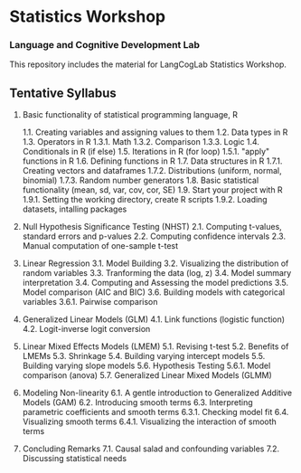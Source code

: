 # Statistics Workshop
### Language and Cognitive Development Lab
This repository includes the material for LangCogLab Statistics Workshop.


## Tentative Syllabus

1. Basic functionality of statistical programming language, R

	1.1. Creating variables and assigning values to them
	1.2. Data types in R
	1.3. Operators in R
		1.3.1. Math
		1.3.2. Comparison
		1.3.3. Logic
	1.4. Conditionals in R (if else)
	1.5. Iterations in R (for loop)
		1.5.1. "apply" functions in R
	1.6. Defining functions in R
	1.7. Data structures in R
		1.7.1. Creating vectors and dataframes
		1.7.2. Distributions (uniform, normal, binomial)
		1.7.3. Random number generators
	1.8. Basic statistical functionality (mean, sd, var, cov, cor, SE)
	1.9. Start your project with R
		1.9.1. Setting the working directory, create R scripts
		1.9.2. Loading datasets, intalling packages

2. Null Hypothesis Significance Testing (NHST)
	2.1. Computing t-values, standard errors and p-values
	2.2. Computing confidence intervals
	2.3. Manual computation of one-sample t-test

3. Linear Regression
	3.1. Model Building
	3.2. Visualizing the distribution of random variables
	3.3. Tranforming the data (log, z)
	3.4. Model summary interpretation
	3.4. Computing and Assessing the model predictions
	3.5. Model comparison (AIC and BIC)
	3.6. Building models with categorical variables
		3.6.1. Pairwise comparison

4. Generalized Linear Models (GLM)
	4.1. Link functions (logistic function)
	4.2. Logit-inverse logit conversion

5. Linear Mixed Effects Models (LMEM)
	5.1. Revising t-test
	5.2. Benefits of LMEMs
	5.3. Shrinkage
	5.4. Building varying intercept models
	5.5. Building varying slope models
	5.6. Hypothesis Testing
		5.6.1. Model comparison (anova)
	5.7. Generalized Linear Mixed Models (GLMM)

6. Modeling Non-linearity
	6.1. A gentle introduction to Generalized Additive Models (GAM)
	6.2. Introducing smooth terms
	6.3. Interpreting parametric coefficients and smooth terms
		6.3.1. Checking model fit
	6.4. Visualizing smooth terms
		6.4.1. Visualizing the interaction of smooth terms

7. Concluding Remarks
	7.1. Causal salad and confounding variables
	7.2. Discussing statistical needs
	
